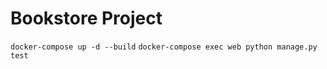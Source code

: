 # Bookstore Project

```docker-compose up -d --build```
```docker-compose exec web python manage.py test```


